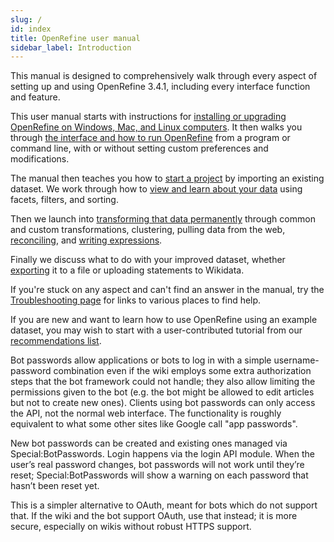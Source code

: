 ```yaml
---
slug: /
id: index
title: OpenRefine user manual
sidebar_label: Introduction
---
```



This manual is designed to comprehensively walk through every aspect of setting up and using OpenRefine 3.4.1, including every interface function and feature. 

<!-- 
This documentation platform provides a separate version of the user manual for each version of OpenRefine (from 3.4.1 onwards) - if you're looking for a later version than 3.4.1, please select the correct version from the dropdown menu in the top bar of this page. 
-->

This user manual starts with instructions for [installing or upgrading OpenRefine on Windows, Mac, and Linux computers](manual/installing). It then walks you through [the interface and how to run OpenRefine](manual/running#jvm-preferences) from a program or command line, with or without setting custom preferences and modifications.

The manual then teaches you how to [start a project](manual/starting) by importing an existing dataset. We work through how to [view and learn about your data](manual/exploring) using facets, filters, and sorting. 

Then we launch into [transforming that data permanently](manual/transforming) through common and custom transformations, clustering, pulling data from the web, [reconciling](manual/reconciling), and [writing expressions](manual/expressions). 

Finally we discuss what to do with your improved dataset, whether [exporting](manual/exporting) it to a file or uploading statements to Wikidata. 

If you're stuck on any aspect and can't find an answer in the manual, try the [Troubleshooting page](manual/troubleshooting) for links to various places to find help. 

If you are new and want to learn how to use OpenRefine using an example dataset, you may wish to start with a user-contributed tutorial from our [recommendations list](https://github.com/OpenRefine/OpenRefine/wiki/External-Resources).

Bot passwords allow applications or bots to log in with a simple username-password combination even if the wiki employs some extra authorization steps that the bot framework could not handle; they also allow limiting the permissions given to the bot (e.g. the bot might be allowed to edit articles but not to create new ones). Clients using bot passwords can only access the API, not the normal web interface. The functionality is roughly equivalent to what some other sites like Google call "app passwords".

New bot passwords can be created and existing ones managed via Special:BotPasswords. Login happens via the login API module. When the user’s real password changes, bot passwords will not work until they’re reset; Special:BotPasswords will show a warning on each password that hasn’t been reset yet.

This is a simpler alternative to OAuth, meant for bots which do not support that. If the wiki and the bot support OAuth, use that instead; it is more secure, especially on wikis without robust HTTPS support.
